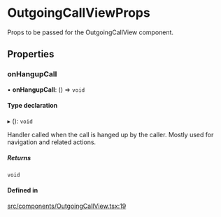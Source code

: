 # OutgoingCallViewProps

Props to be passed for the OutgoingCallView component.

## Properties

### onHangupCall

• **onHangupCall**: () => `void`

#### Type declaration

▸ (): `void`

Handler called when the call is hanged up by the caller. Mostly used for navigation and related actions.

##### Returns

`void`

#### Defined in

[src/components/OutgoingCallView.tsx:19](https://github.com/GetStream/stream-video-js/blob/eb462309/packages/react-native-sdk/src/components/OutgoingCallView.tsx#L19)

